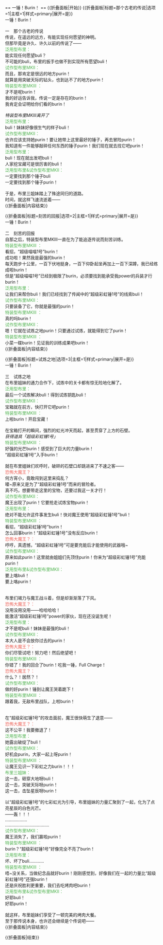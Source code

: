 == 一锤！Burin！ ==
{{折叠面板|开始}}
{{折叠面板|标题=那个古老的传说|选项=1|主框=1|样式=primary|展开=是}}
<br>
一锤！Burin！<br>
<br>
一　那个古老的传说<br>
传说，在遥远的远方，有能实现任何愿望的神明。<br>
但那毕竟是许久、许久以前的传说了——<br>
<span style="color:#4eb24e;">泛用型布里：</span><br>
能实现任何愿望buli？<br>
不可能的buli，布里的扳手也做不到实现所有愿望buli！<br>
<span style="color:#4eb24e;">试作型布里MKII：</span><br>
而且，那肯定是很远的地方purin！<br>
就算是用突破天际的钻头，也到达不了的地方purin！<br>
<span style="color:#4eb24e;">特装型布里MKIII ：</span><br>
才不是呢burin！<br>
我的好运告诉我，传说一定是存在的burin！<br>
我肯定会证明给你们看的burin！<br>
<br>
*特装型布里MKIII离开了*<br>
<span style="color:#4eb24e;">泛用型布里：</span><br>
buli！妹妹好像很生气的样子buli！<br>
<span style="color:#4eb24e;">试作型布里MKII：</span><br>
也许应该支持她purin！要让她带上这里最好的锤子，再去冒险purin！<br>
我知道有一件能够敲碎任何东西的锤子purin！我们现在就去找它吧purin！<br>
<span style="color:#4eb24e;">泛用型布里：</span><br>
buli！现在就出发吧buli！<br>
人家挖宝藏可是很厉害的buli！<br>
<span style="color:#4eb24e;">泛用型布里&试作型布里MKII：</span><br>
一定要找到那个锤子buli<br>
一定要找到那个锤子purin！<br>
<br>
于是，布里三姐妹踏上了殊途同归的道路。<br>
时间，就这样飞速流逝着——<br>
{{折叠面板|内容结束}}

{{折叠面板|标题=刻苦的回报|选项=2|主框=1|样式=primary|展开=是}}
<br>
一锤！Burin！<br>
<br>
二　刻苦的回报<br>
自那之后，特装型布里MKIII一直在为了能追逐传说而刻苦训练。<br>
<span style="color:#4eb24e;">特装型布里MKIII ：</span><br>
看招，“超级喵喵1号”burin！<br>
成功啦！果然我是最强的burin！<br>
每天跑步十公里，一百下伏地挺身，一百下仰卧起坐再加上一百下深蹲，我已经练成啦burin！<br>
但是“超级喵喵1号”已经到极限了burin，必须要找到能承受我power的兵装才行burin！<br>
<span style="color:#4eb24e;">泛用型布里：</span><br>
让我们来帮你buli！我们已经找到了传闻中的“超级彩虹锤1号”的线索buli！<br>
<span style="color:#4eb24e;">试作型布里MKII：</span><br>
只要装备了它，你就是最强的purin！<br>
<span style="color:#4eb24e;">特装型布里MKIII ：</span><br>
真的吗burin！<br>
<span style="color:#4eb24e;">试作型布里MKII：</span><br>
嗯！它就在试炼之地purin！只要通过试炼，就能得到它了purin！<br>
<span style="color:#4eb24e;">特装型布里MKIII ：</span><br>
小菜一碟burin！见证我的训练成果吧burin！<br>
{{折叠面板|内容结束}}

{{折叠面板|标题=试炼之地|选项=3|主框=1|样式=primary|展开=是}}
<br>
一锤！Burin！<br>
<br>
三　试炼之地<br>
在布里姐妹的通力合作下，试炼中的关卡都有惊无险地化解了。<br>
<span style="color:#4eb24e;">泛用型布里：</span><br>
最后一个试炼解决buli！得到试炼钥匙buli！<br>
<span style="color:#4eb24e;">试作型布里MKII：</span><br>
宝箱就在前方，快打开它吧purin！<br>
<span style="color:#4eb24e;">特装型布里MKIII ：</span><br>
上啦burin！开启宝藏！<br>
<br>
在宝箱打开的瞬间，强烈的虹光冲天而起，甚至贯穿了上方的石壁。<br>
*获得道具「超级彩虹锤1号」*<br>
<span style="color:#4eb24e;">特装型布里MKIII ：</span><br>
好强的光芒burin！感受到了巨大的力量burin！<br>
“超级彩虹锤1号”入手burin！<br>
<br>
就在布里姐妹们欢呼时，破碎的石壁口却跳进来了不速之客——<br>
<span style="color:#ec5d53;">恐怖大魔王？：</span><br>
何方宵小，竟敢闯到这里来捣乱？<br>
嚯~原来又是为了“超级彩虹锤1号”而来的冒险者。<br>
真不巧，想要带走这里的宝物，还要过我这一关才行！<br>
<span style="color:#4eb24e;">试作型布里MKII：</span><br>
魔王出现了purin！它要抢走试炼宝物purin！<br>
<span style="color:#4eb24e;">泛用型布里：</span><br>
绝对不能允许这件事发生buli！快对魔王使用“超级彩虹锤1号”buli！<br>
<span style="color:#4eb24e;">特装型布里MKIII ：</span><br>
看招，“超级彩虹锤1号”burin！<br>
怎么回事burin！“超级彩虹锤1号”没有反应burin！<br>
<span style="color:#ec5d53;">恐怖大魔王？：</span><br>
哼哼，真遗憾，“超级彩虹锤1号”可是要充能后才能使用的武器哦~<br>
<span style="color:#4eb24e;">试作型布里MKII：</span><br>
原来如此purin！这里就由姐姐们先顶住purin！你来为“超级彩虹锤1号”充能purin！<br>
<span style="color:#4eb24e;">泛用型布里&试作型布里MKII：</span><br>
要上咯buli！<br>
要上咯purin！<br>
<br>
<br>
布里们竭力与魔王战斗着，但是却渐渐落了下风。<br>
<span style="color:#ec5d53;">恐怖大魔王？：</span><br>
没用没用没用——哈哈哈哈！<br>
能激活“超级彩虹锤1号”power的家伙，现在还没诞生呢！<br>
<span style="color:#4eb24e;">泛用型布里：</span><br>
才不是呢buli！妹妹是最强的buli！<br>
<span style="color:#4eb24e;">试作型布里MKII：</span><br>
本大人是不会放你过去的purin！<br>
<span style="color:#ec5d53;">恐怖大魔王？：</span><br>
你们尽管试吧！努力吧！然后绝望吧！<br>
<span style="color:#4eb24e;">特装型布里MKIII ：</span><br>
你错了！我的回合了burin！吃我一锤，Full Charge！<br>
<span style="color:#ec5d53;">恐怖大魔王？：</span><br>
什么？！居然？！<br>
<span style="color:#4eb24e;">试作型布里MKII：</span><br>
做的好purin！锤到让魔王哭着跪下！<br>
<span style="color:#4eb24e;">特装型布里MKIII ：</span><br>
跟着我，无敌布里战队，上啦burin！<br>
<br>
<br>
在“超级彩虹锤1号”的攻击面前，魔王很快萌生了退意——<br>
<span style="color:#ec5d53;">恐怖大魔王？：</span><br>
这不公平！我要撤退了！<br>
<span style="color:#4eb24e;">泛用型布里：</span><br>
她露出破绽了buli！<br>
<span style="color:#4eb24e;">试作型布里MKII：</span><br>
好机会purin，大家一起上呀purin！<br>
<span style="color:#4eb24e;">特装型布里MKIII ：</span><br>
让魔王见识一下彩虹之力burin！！！<br>
<span style="color:#4eb24e;">布里三姐妹：</span><br>
这一击，砸穿大地呀buli！<br>
这一击，突破天际呀purin！<br>
这一击，击坠星辰呀burin！<br>
<br>
以“超级彩虹锤1号”的七彩虹光为引导，布里姐妹的力量汇聚到了一起，化为了点亮星辰的白色光芒。<br>
——轰！！！<br>
………………<br>
………………………………<br>
<span style="color:#4eb24e;">试作型布里MKII：</span><br>
魔王消失了，我们赢啦purin！<br>
<span style="color:#4eb24e;">特装型布里MKIII ：</span><br>
burin？“超级彩虹锤1号”好像完全不亮了burin！<br>
<span style="color:#4eb24e;">泛用型布里：</span><br>
坏、坏了buli…………<br>
<span style="color:#4eb24e;">特装型布里MKIII ：</span><br>
唔~没关系，当做纪念品就好burin！刚刚感觉到，好像我们在一起的力量比“超级彩虹锤1号”还强burin！<br>
还是庆祝胜利更重要，我们去吃烤肉吧burin！<br>
<span style="color:#4eb24e;">泛用型布里&试作型布里MKII：</span><br>
好耶buli！<br>
好耶purin！<br>
<br>
就这样，布里姐妹们享受了一顿完美的烤肉大餐。<br>
至于那传说本身，也许还会继续是个传说吧——<br>
{{折叠面板|内容结束}}

{{折叠面板|结束}}